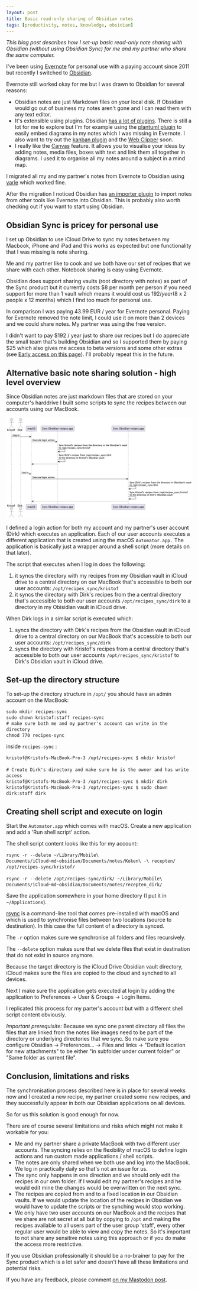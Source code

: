 ```yaml
---
layout: post
title: Basic read-only sharing of Obsidian notes
tags: [productivity, notes, knowledge, obsidian]
---
```


_This blog post describes how I set-up basic read-only note sharing with Obsidian (without using Obsidian Sync) for me and my partner who share the same computer._

I've been using [Evernote](https://evernote.com) for personal use with a paying account since 2011 but recently I switched to [Obsidian](https://obsidian.md). 

Evernote still worked okay for me but I was drawn to Obsidian for several reasons:

   - Obsidian notes are just Markdown files on your local disk. If Obsidian would  go out of business my notes aren't gone and I can read them with any text editor.
   - It's extensible using plugins. Obsidian [has a lot of plugins](https://obsidian.md/plugins). There is still a lot for me to explore but I'm for example using the [plantuml plugin](https://github.com/joethei/obsidian-plantuml) to easily embed diagrams in my notes which I was missing in Evernote. I also want to try out the [kanban plugin](https://github.com/mgmeyers/obsidian-kanban) and the [Web Clipper](https://stephango.com/obsidian-web-clipper) soon.
   - I really like the [Canvas](https://obsidian.md/canvas) feature. It allows you to visualise your ideas by adding notes, media files, boxes with text and link them all together in diagrams. I used it to organise all my notes around a subject in a mind map. 

I migrated all my and my partner's notes from Evernote to Obsidian using [yarle](https://github.com/akosbalasko/yarle) which worked fine. 

After the migration I noticed Obsidian has [an importer plugin](https://github.com/obsidianmd/obsidian-importer) to import notes from other tools like Evernote into Obsidian. This is probably also worth checking out if you want to start using Obsidian.

## Obsidian Sync is pricey for personal use

I set up Obsidian to use iCloud Drive to sync my notes between my Macbook, iPhone and iPad and this works as expected but one functionality that I was missing is note sharing.

Me and my partner like to cook and we both have our set of recipes that we share with each other. Notebook sharing is easy using Evernote.

Obsidian does support sharing vaults (root directory with notes) as part of the Sync product but it currently costs $8 per month per person if you need support for more than 1 vault which means it would cost us $192 / year ($8 x 2 people x 12 months) which I find too much for personal use.  

In comparison I was paying 43.99 EUR / year for Evernote personal. Paying for Evernote removed the note limit, I could use it on more than 2 devices and we could share notes. My partner was using the free version.

I didn't want to pay $192 / year just to share our recipes but I do appreciate the small team that's building Obsidian and so I supported them by paying $25 which also gives me access to beta versions and some other extras (see [Early access on this page](https://obsidian.md/pricing)). I'll probably repeat this in the future.

## Alternative basic note sharing solution - high level overview

Since Obsidian notes are just markdown files that are stored on your computer's harddrive I built some scripts to sync the recipes between our accounts using our MacBook. 


!["Sequence diagram of the high level synchronisation process"](../assets/img/2024-06-01-basic-readonly-sharing-obsidian-notes-sequence-diagram.jpg)<br>


I defined a login action for both my account and my partner's user account (Dirk) which executes an application. Each of our user accounts executes a different application that is created using the macOS `Automator.app.` The application is basically just a wrapper around a shell script (more details on that later).

The script that executes when I log in does the following:

1. it syncs the directory with my recipes from my Obsidian vault in iCloud drive to a central directory on our MacBook that's accessible to both our user accounts: `/opt/recipes_sync/kristof` 
2. it syncs the directory with Dirk's recipes from the a central directory that's accessible to both our user accounts `/opt/recipes_sync/dirk` to a directory in my Obisidian vault in iCloud drive.

When Dirk logs in a similar script is executed which:

1. syncs the directory with Dirk's recipes from the Obsidian vault in iCloud drive to a central directory on our MacBook that's accessible to both our user accounts: `/opt/recipes_sync/dirk` 
2. syncs the directory with Kristof's recipes from a central directory that's accessible to both our user accounts `/opt/recipes_sync/kristof` to Dirk's Obsidian vault in iCloud drive.

## Set-up the directory structure

To set-up the directory structure in `/opt/` you should have an admin account on the MacBook:

```
sudo mkdir recipes-sync
sudo chown kristof:staff recipes-sync
# make sure both me and my partner's account can write in the directory
chmod 770 recipes-sync
```

inside `recipes-sync` :

```
kristof@Kristofs-MacBook-Pro-3 /opt/recipes-sync $ mkdir kristof

# Create Dirk's directory and make sure he is the owner and has write access
kristof@Kristofs-MacBook-Pro-3 /opt/recipes-sync $ mkdir dirk
kristof@Kristofs-MacBook-Pro-3 /opt/recipes-sync $ sudo chown dirk:staff dirk
```


## Creating shell script and execute on login 

Start the `Automator.app` which comes with macOS. 
Create a new application and add a 'Run shell script' action. 

The shell script content looks like this for my account:

```
rsync -r --delete ~/Library/Mobile\ Documents/iCloud~md~obsidian/Documents/notes/Koken\ -\ recepten/ /opt/recipes-sync/kristof/

rsync -r --delete /opt/recipes-sync/dirk/ ~/Library/Mobile\ Documents/iCloud~md~obsidian/Documents/notes/recepten_dirk/
```

Save the application somewhere in your home directory (I put it in `~/Applications`).

[rsync](https://en.wikipedia.org/wiki/Rsync) is a command-line tool that comes pre-installed with macOS and which is used to synchronise files between two locations (source to destination). In this case the full content of a directory is synced.

The `-r` option makes sure we synchronise all folders and files recursively. 

The `--delete` option makes sure that we delete files that exist in destination that do not exist in source anymore.

Because the target directory is the iCloud Drive Obsidian vault directory, iCloud makes sure the files are copied to the cloud and synched to all devices.

Next I make sure the application gets executed at login by adding the application to Preferences -> User & Groups -> Login Items. 

I replicated this process for my parter's account but with a different shell script content obviously.

*Important prerequisite:* Because we sync one parent directory all files the files that are linked from the notes like images need to be part of the directory or underlying directories that we sync. So make sure you configure Obsidian -> Preferences... -> Files and links -> "Default location for new attachments" to be either "in subfolder under current folder" or "Same folder as current file".

## Conclusion, limitations and risks

The synchronisation process described here is in place for several weeks now and I created a new recipe, my partner created some new recipes, and they successfully appear in both our Obsidian applications on all devices.

So for us this solution is good enough for now.

There are of course several limitations and risks which might not make it workable for you:

- Me and my partner share a private MacBook with two different user accounts. The syncing relies on the flexibility of macOS to define login actions and run custom made applications / shell scripts.
- The notes are only shared when we both use and log into the MacBook. We log in practically daily so that's not an issue for us.
- The sync only happens in one direction and we should only edit the recipes in our own folder. If I would edit my partner's recipes and he would edit mine the changes would be overwritten on the next sync.
- The recipes are copied from and to a fixed location in our Obsidian vaults. If we would update the location of the recipes in Obsidian we would have to update the scripts or the synching would stop working.
- We only have two user accounts on our MacBook and the recipes that we share are not secret at all but by copying to `/opt` and making the recipes available to all users part of the user group 'staff', every other regular user would be able to view and copy the notes. So it's important to not share any sensitive notes using this approach or if you do make the access more restrictive.

If you use Obsidian professionally it should be a no-brainer to pay for the Sync product which is a lot safer and doesn't have all these limitations and potential risks.

If you have any feedback, please comment [on my Mastodon post](https://computerclub.social/@KristofAdriaenssens/112546604860318987).

